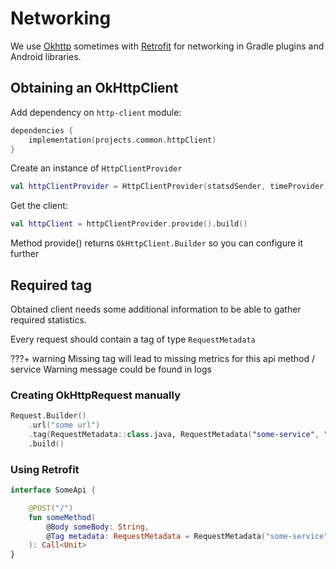 # Networking

We use [Okhttp](https://square.github.io/okhttp/) sometimes with [Retrofit](https://square.github.io/retrofit/) for
networking in Gradle plugins and Android libraries.

## Obtaining an OkHttpClient

Add dependency on `http-client` module:

```kotlin
dependencies {
    implementation(projects.common.httpClient)
}
```

Create an instance of `HttpClientProvider`

```kotlin
val httpClientProvider = HttpClientProvider(statsdSender, timeProvider)
```

Get the client:

```kotlin
val httpClient = httpClientProvider.provide().build()
```

Method provide() returns `OkHttpClient.Builder` so you can configure it further

## Required tag

Obtained client needs some additional information to be able to gather required statistics.

Every request should contain a tag of type `RequestMetadata`

???+ warning 
    Missing tag will lead to missing metrics for this api method / service 
    Warning message could be found in logs

### Creating OkHttpRequest manually

```kotlin
Request.Builder()
    .url("some url")
    .tag(RequestMetadata::class.java, RequestMetadata("some-service", "some-method"))
    .build()
```

### Using Retrofit

```kotlin
interface SomeApi {

    @POST("/")
    fun someMethod(
        @Body someBody: String,
        @Tag metadata: RequestMetadata = RequestMetadata("some-service", "some-method")
    ): Call<Unit>
}
```
